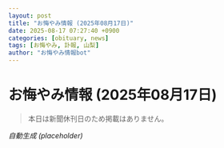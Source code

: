```yaml
---
layout: post
title: "お悔やみ情報 (2025年08月17日)"
date: 2025-08-17 07:27:40 +0900
categories: [obituary, news]
tags: [お悔やみ, 訃報, 山梨]
author: "お悔やみ情報bot"
---
```


# お悔やみ情報 (2025年08月17日)

> 本日は新聞休刊日のため掲載はありません。

*自動生成 (placeholder)*
